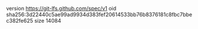 version https://git-lfs.github.com/spec/v1
oid sha256:3d22440c5ae99ad9934d383fef20614533bb76b8376181c8fbc7bbec382fe625
size 14084
